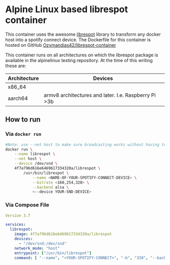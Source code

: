 # Alpine Linux based librespot container

This container uses the awesome [librespot](https://github.com/librespot-org/librespot) library to transform any docker host into a spotify connect device.
The Dockerfile for this container is hosted on GitHub [Ozymandias42/librespot-container](https://github.com/ozymandias42/librespot-container)

This container runs on all architectures on which the librespot package is available in the alpinelinux testing repository.
At the time of this writing these are:

|Architecture | Devices|
|-------------|--------|
|x86\_64||
|aarch64	  |armv8 architectures and later. I.e. Raspberry Pi >3b|

## How to run
### Via `docker run`
```bash
#Note: use --net host to make sure broadcasting works without having to mess with macvlan networks.
docker run \
	--name librespot \
	--net host \
	--device /dev/snd \
	4f7a796d616e6469617334320a/librespot \
		/usr/bin/librespot \
			--name <NAME-OF-YOUR-SPOTIFY-CONNECT-DEVICE> \
			--bitrate <160,254,320> \
			--backend alsa \
			<--device YOUR-SND-DEVICE>
```
### Via Compose File
```yaml
Version 3.7

services:
  librespot:
    image: 4f7a796d616e6469617334320a/librespot 
    devices:
      - "/dev/snd:/dev/snd"
    network_mode: "host"
    entrypoint: ["/usr/bin/librespot"]
    command: [ "--name", "<YOUR-SPOTIFY-CONNECT>", "-b", "320", "--backend", "alsa", "--device", "default:CARD=Device"]
```

